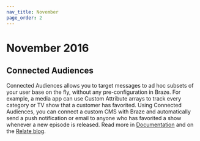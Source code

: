 ```yaml
---
nav_title: November
page_order: 2
---
```


# November 2016

## Connected Audiences

Connected Audiences allows you to target messages to ad hoc subsets of your user base on the fly, without any pre-configuration in Braze. For example, a media app can use Custom Attribute arrays to track every category or TV show that a customer has favorited. Using Connected Audiences, you can connect a custom CMS with Braze and automatically send a push notification or email to anyone who has favorited a show whenever a new episode is released. Read more in [Documentation][12] and on the [Relate blog][13].

[12]: {{site.baseurl}}/developer_guide/rest_api/messaging/#connected-audience-object
[13]: https://www.braze.com/blog/connected-audiences/

